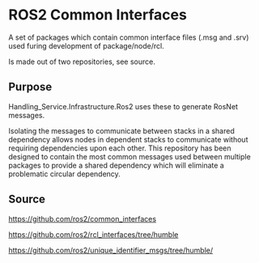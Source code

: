 # ROS2 Common Interfaces

A set of packages which contain common interface files (.msg and .srv) used furing development of package/node/rcl.

Is made out of two repositories, see source.

## Purpose

Handling_Service.Infrastructure.Ros2 uses these to generate RosNet messages.

Isolating the messages to communicate between stacks in a shared dependency allows nodes in dependent stacks to communicate without requiring dependencies upon each other.
This repository has been designed to contain the most common messages used between multiple packages to provide a shared dependency which will eliminate a problematic circular dependency.

## Source

https://github.com/ros2/common_interfaces

https://github.com/ros2/rcl_interfaces/tree/humble

https://github.com/ros2/unique_identifier_msgs/tree/humble/